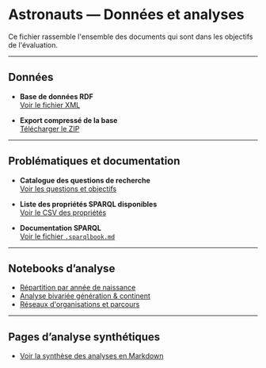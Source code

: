 # Astronauts — Données et analyses

Ce fichier rassemble l'ensemble des documents qui sont dans les objectifs de l'évaluation.

---

## Données

- **Base de données RDF**  
  [Voir le fichier XML](https://github.com/Wyrup/astronauts/blob/main/documentation/data/astronauts.xml)

- **Export compressé de la base**  
  [Télécharger le ZIP](https://github.com/Wyrup/astronauts/blob/main/documentation/data/astronauts_export.zip)

---

## Problématiques et documentation

- **Catalogue des questions de recherche**  
  [Voir les questions et objectifs](https://github.com/Wyrup/astronauts/blob/main/documentation/problematique_questionnement.md)

- **Liste des propriétés SPARQL disponibles**  
  [Voir le CSV des propriétés](https://github.com/Wyrup/astronauts/blob/main/documentation/CSV/query_properties.csv)

- **Documentation SPARQL**  
  [Voir le fichier `.sparqlbook.md`](https://github.com/Wyrup/astronauts/blob/main/documentation/wdt_import_population.sparqlbook.md)

---

## Notebooks d’analyse

- [Répartition par année de naissance](https://github.com/Wyrup/astronauts/blob/main/documentation/wdt_distribution_naissances_triplestore.ipynb)
- [Analyse bivariée génération & continent](https://github.com/Wyrup/astronauts/blob/main/documentation/wdt_bivariee_generations_continents_triplestore.ipynb)
- [Réseaux d'organisations et parcours](https://github.com/Wyrup/astronauts/blob/main/documentation/wdt_persons_organisations_networks.ipynb)

---

## Pages d’analyse synthétiques

- [Voir la synthèse des analyses en Markdown](https://github.com/Wyrup/astronauts/blob/main/documentation/analyse.md)
